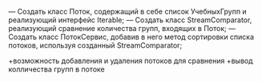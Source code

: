 — Создать класс Поток, содержащий в себе список УчебныхГрупп и реализующий интерфейс Iterable;
— Создать класс StreamComparator, реализующий сравнение количества групп, входящих в Поток;
— Создать класс ПотокСервис, 
добавив в него метод сортировки списка потоков, используя созданный StreamComparator;

+возможность добавления и удаления потоков для сравнения
+вывод колличества групп в потоке